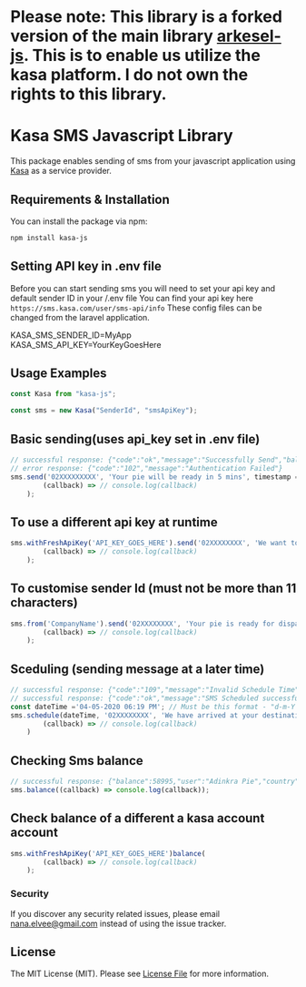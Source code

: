 # Please note: This library is a forked version of the main library [arkesel-js](https://github.com/nanadjei/arkesel-js). This is to enable us utilize the kasa platform. I do not own the rights to this library.

# Kasa SMS Javascript Library 

This package enables sending of sms from your javascript application using [Kasa](https://sms.kasa.com) as a service provider.

## Requirements & Installation

You can install the package via npm:

```bash
npm install kasa-js
```

## Setting API key in .env file

Before you can start sending sms you will need to set your api key and default sender ID in your /.env file
You can find your api key here `https://sms.kasa.com/user/sms-api/info`
These config files can be changed from the laravel application.

<!-- /.env file -->

KASA_SMS_SENDER_ID=MyApp\
KASA_SMS_API_KEY=YourKeyGoesHere

## Usage Examples

```js
const Kasa from "kasa-js";

const sms = new Kasa("SenderId", "smsApiKey");
```

## Basic sending(uses api_key set in .env file)

```js
// successful response: {"code":"ok","message":"Successfully Send","balance":58995,"user":"Adinkra Pie"}
// error response: {"code":"102","message":"Authentication Failed"}
sms.send('02XXXXXXXXX', 'Your pie will be ready in 5 mins', timestamp = 'In case you want to schedule',
        (callback) => // console.log(callback)
    );
```

## To use a different api key at runtime

```js
sms.withFreshApiKey('API_KEY_GOES_HERE').send('02XXXXXXXX', 'We want to confirm your destination. Adum post office right?', null,
        (callback) => // console.log(callback)
    );
```

## To customise sender Id (must not be more than 11 characters)

```js
sms.from('CompanyName').send('02XXXXXXXX', 'Your pie is ready for dispatch.', null,
        (callback) => // console.log(callback)
    );
```

## Sceduling (sending message at a later time)

```js
// successful response: {"code":"109","message":"Invalid Schedule Time"}
// successful response: {"code":"ok","message":"SMS Scheduled successfully.","balance":58995,"user":"Adinkra Pie"}
const dateTime ='04-05-2020 06:19 PM'; // Must be this format - "d-m-Y h:i A"
sms.schedule(dateTime, '02XXXXXXXX', 'We have arrived at your destination.',
        (callback) => // console.log(callback)
    )
```

## Checking Sms balance

```js
// successful response: {"balance":58995,"user":"Adinkra Pie","country":"Ghana"}
sms.balance((callback) => console.log(callback));
```

## Check balance of a different a kasa account account

```js
sms.withFreshApiKey('API_KEY_GOES_HERE')balance(
        (callback) => // console.log(callback)
    );
```

### Security

If you discover any security related issues, please email nana.elvee@gmail.com instead of using the issue tracker.

## License

The MIT License (MIT). Please see [License File](LICENSE.md) for more information.

